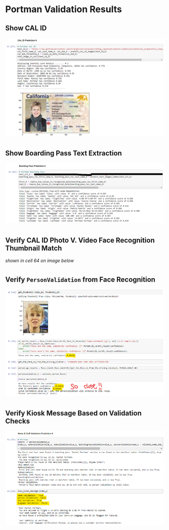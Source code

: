# Portman Validation Results

## Show CAL ID 
![](revision_cal_id_pred_6.png)

#

## Show Boarding Pass Text Extraction
![](revision_boarding_pred_6.png)

#

## Verify CAL ID Photo V. Video Face Recognition Thumbnail Match
*shown in cell 64 on image below*

#

## Verify `PersonValidation` from Face Recognition
![](aieng_personval_portman.png)

#

## Verify Kiosk Message Based on Validation Checks
![](aieng_val_kiosk_portman.png)